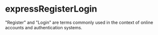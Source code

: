 # expressRegisterLogin
"Register" and "Login" are terms commonly used in the context of online accounts and authentication systems.
